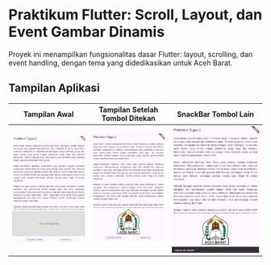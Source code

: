 # Praktikum Flutter: Scroll, Layout, dan Event Gambar Dinamis

Proyek ini menampilkan fungsionalitas dasar Flutter: layout, scrolling, dan event handling, dengan tema yang didedikasikan untuk Aceh Barat.

## Tampilan Aplikasi

| Tampilan Awal | Tampilan Setelah Tombol Ditekan | SnackBar Tombol Lain |
| :---: | :---: | :---: |
| ![Tampilan Awal Aplikasi](screenshots/tampilan_awal.png) | ![Tampilan Gambar](screenshots/tampilan_gambar.png) | ![Pesan Snackbar](screenshots/snackbar.png) |
